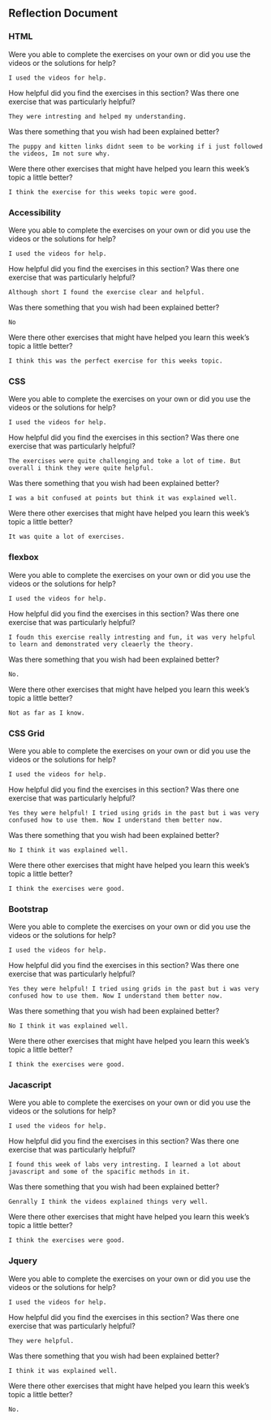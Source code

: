 ## Reflection Document

### HTML

Were you able to complete the exercises on your own or did you use the videos or the solutions for help?

    I used the videos for help.
How helpful did you find the exercises in this section? Was there one exercise that was particularly helpful?

    They were intresting and helped my understanding.
Was there something that you wish had been explained better?

    The puppy and kitten links didnt seem to be working if i just followed the videos, Im not sure why. 
Were there other exercises that might have helped you learn this week’s topic a little better?

    I think the exercise for this weeks topic were good. 

### Accessibility

Were you able to complete the exercises on your own or did you use the videos or the solutions for help?

    I used the videos for help.
How helpful did you find the exercises in this section? Was there one exercise that was particularly helpful?

    Although short I found the exercise clear and helpful.
Was there something that you wish had been explained better?

    No
Were there other exercises that might have helped you learn this week’s topic a little better?

    I think this was the perfect exercise for this weeks topic. 


### CSS

Were you able to complete the exercises on your own or did you use the videos or the solutions for help?

    I used the videos for help.
How helpful did you find the exercises in this section? Was there one exercise that was particularly helpful?

    The exercises were quite challenging and toke a lot of time. But overall i think they were quite helpful.
Was there something that you wish had been explained better?

    I was a bit confused at points but think it was explained well.
Were there other exercises that might have helped you learn this week’s topic a little better?

    It was quite a lot of exercises. 

### flexbox

Were you able to complete the exercises on your own or did you use the videos or the solutions for help?

    I used the videos for help.
How helpful did you find the exercises in this section? Was there one exercise that was particularly helpful?

    I foudn this exercise really intresting and fun, it was very helpful to learn and demonstrated very cleaerly the theory. 
Was there something that you wish had been explained better?

    No.
Were there other exercises that might have helped you learn this week’s topic a little better?

    Not as far as I know. 


### CSS Grid

Were you able to complete the exercises on your own or did you use the videos or the solutions for help?

    I used the videos for help.
How helpful did you find the exercises in this section? Was there one exercise that was particularly helpful?

    Yes they were helpful! I tried using grids in the past but i was very confused how to use them. Now I understand them better now.  
Was there something that you wish had been explained better?

    No I think it was explained well.
Were there other exercises that might have helped you learn this week’s topic a little better?

    I think the exercises were good.

### Bootstrap

Were you able to complete the exercises on your own or did you use the videos or the solutions for help?

    I used the videos for help.
How helpful did you find the exercises in this section? Was there one exercise that was particularly helpful?

    Yes they were helpful! I tried using grids in the past but i was very confused how to use them. Now I understand them better now.  
Was there something that you wish had been explained better?

    No I think it was explained well.
Were there other exercises that might have helped you learn this week’s topic a little better?

    I think the exercises were good.


### Jacascript

Were you able to complete the exercises on your own or did you use the videos or the solutions for help?

    I used the videos for help.
How helpful did you find the exercises in this section? Was there one exercise that was particularly helpful?

    I found this week of labs very intresting. I learned a lot about javascript and some of the spacific methods in it. 
Was there something that you wish had been explained better?

    Genrally I think the videos explained things very well.
Were there other exercises that might have helped you learn this week’s topic a little better?

    I think the exercises were good.

### Jquery

Were you able to complete the exercises on your own or did you use the videos or the solutions for help?

    I used the videos for help.
How helpful did you find the exercises in this section? Was there one exercise that was particularly helpful?

    They were helpful.
Was there something that you wish had been explained better?

    I think it was explained well.
Were there other exercises that might have helped you learn this week’s topic a little better?

    No.
